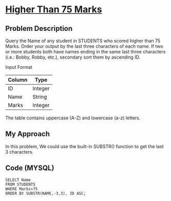 # [Higher Than 75 Marks](https://www.hackerrank.com/challenges/more-than-75-marks/problem)

## Problem Description 
Query the Name of any student in STUDENTS who scored higher than 75 Marks. Order your output by the last three characters of each name. If two or more students both have names ending in the same last three characters (i.e.: Bobby, Robby, etc.), secondary sort them by ascending ID.

Input Format

| Column                    | Type                       | 
| --------------------------| ---------------------------|
| ID                        | Integer                    |
| Name                      | String                     |
| Marks                     | Integer                    |

The table contains uppercase (A-Z) and lowercase (a-z) letters.



## My Approach

In this problem, We could use the built-in SUBSTR() function to get the last 3 characters.

## Code (MYSQL)
```
SELECT Name
FROM STUDENTS
WHERE Marks>75
ORDER BY SUBSTR(NAME,-3,3), ID ASC;
```
